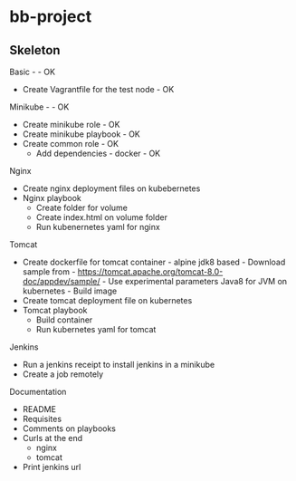 # bb-project
## Skeleton
Basic - - OK 
 - Create Vagrantfile for the test node - OK

 Minikube - - OK 
 - Create minikube role - OK 
 - Create minikube playbook - OK 
 - Create common role - OK 
    - Add dependencies -  docker - OK 

 Nginx   
 - Create nginx deployment files on kubebernetes
 - Nginx playbook
    - Create folder for volume
    - Create index.html on volume folder
    - Run kubenernetes yaml for nginx

Tomcat
  - Create dockerfile for tomcat container
        - alpine jdk8 based
        - Download sample from - https://tomcat.apache.org/tomcat-8.0-doc/appdev/sample/
        - Use experimental parameters Java8 for JVM on kubernetes
        - Build image
  - Create tomcat deployment file on kubernetes
  - Tomcat playbook
    - Build container
    - Run kubernetes yaml for tomcat

Jenkins
   - Run a jenkins receipt to install jenkins in a minikube
   - Create a job remotely

Documentation
  - README
  - Requisites
  - Comments on playbooks
  - Curls at the end
    - nginx
    - tomcat
  - Print jenkins url
